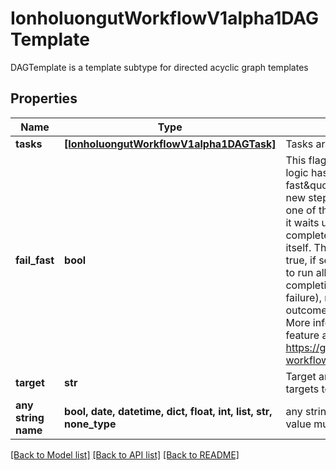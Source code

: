 # IonholuongutWorkflowV1alpha1DAGTemplate

DAGTemplate is a template subtype for directed acyclic graph templates

## Properties
Name | Type | Description | Notes
------------ | ------------- | ------------- | -------------
**tasks** | [**[IonholuongutWorkflowV1alpha1DAGTask]**](IonholuongutWorkflowV1alpha1DAGTask.md) | Tasks are a list of DAG tasks | 
**fail_fast** | **bool** | This flag is for DAG logic. The DAG logic has a built-in \&quot;fail fast\&quot; feature to stop scheduling new steps, as soon as it detects that one of the DAG nodes is failed. Then it waits until all DAG nodes are completed before failing the DAG itself. The FailFast flag default is true,  if set to false, it will allow a DAG to run all branches of the DAG to completion (either success or failure), regardless of the failed outcomes of branches in the DAG. More info and example about this feature at https://github.com/nholuongut/argo-workflows/issues/1442 | [optional] 
**target** | **str** | Target are one or more names of targets to execute in a DAG | [optional] 
**any string name** | **bool, date, datetime, dict, float, int, list, str, none_type** | any string name can be used but the value must be the correct type | [optional]

[[Back to Model list]](../README.md#documentation-for-models) [[Back to API list]](../README.md#documentation-for-api-endpoints) [[Back to README]](../README.md)


